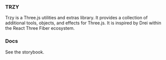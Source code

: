 ### TRZY

Trzy is a Three.js utilities and extras library. It provides a collection of additional tools, objects, and effects for Three.js. It is inspired by Drei within the React Three Fiber ecosystem.

### Docs

See the storybook.